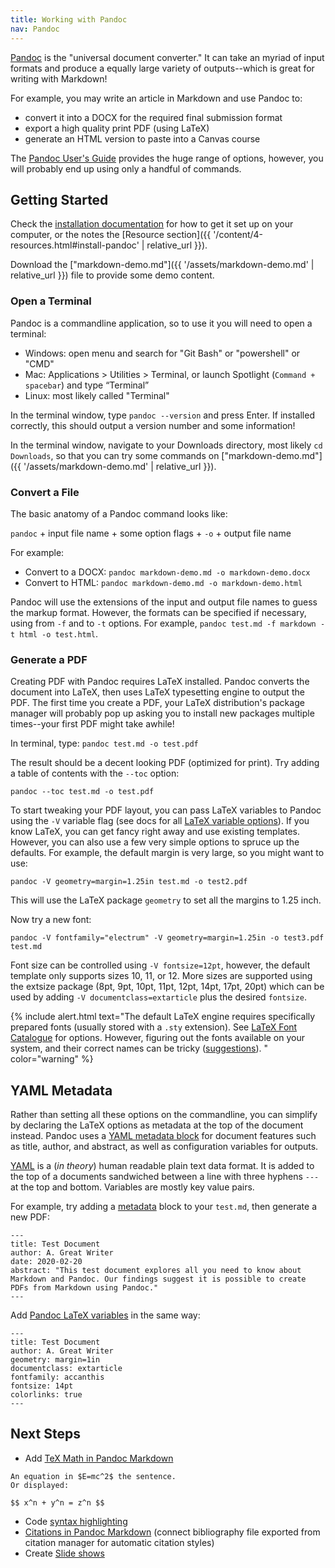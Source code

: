 ```yaml
---
title: Working with Pandoc
nav: Pandoc
---
```


[Pandoc](https://pandoc.org/) is the "universal document converter."
It can take an myriad of input formats and produce a equally large variety of outputs--which is great for writing with Markdown!

For example, you may write an article in Markdown and use Pandoc to:

- convert it into a DOCX for the required final submission format
- export a high quality print PDF (using LaTeX)
- generate an HTML version to paste into a Canvas course

The [Pandoc User's Guide](https://pandoc.org/MANUAL.html) provides the huge range of options, however, you will probably end up using only a handful of commands. 

## Getting Started

Check the [installation documentation](https://pandoc.org/installing.html) for how to get it set up on your computer, or the notes the [Resource section]({{ '/content/4-resources.html#install-pandoc' | relative_url }}).

Download the ["markdown-demo.md"]({{ '/assets/markdown-demo.md' | relative_url }}) file to provide some demo content.

### Open a Terminal 

Pandoc is a commandline application, so to use it you will need to open a terminal: 

- Windows: open menu and search for "Git Bash" or "powershell" or "CMD"
- Mac: Applications > Utilities > Terminal, or launch Spotlight (`Command + spacebar`) and type “Terminal”
- Linux: most likely called "Terminal"

In the terminal window, type `pandoc --version` and press Enter.
If installed correctly, this should output a version number and some information!

In the terminal window, navigate to your Downloads directory, most likely `cd Downloads`, so that you can try some commands on ["markdown-demo.md"]({{ '/assets/markdown-demo.md' | relative_url }}).

### Convert a File

The basic anatomy of a Pandoc command looks like:

`pandoc` + input file name + some option flags + `-o` + output file name

For example: 

- Convert to a DOCX: `pandoc markdown-demo.md -o markdown-demo.docx`
- Convert to HTML: `pandoc markdown-demo.md -o markdown-demo.html`

Pandoc will use the extensions of the input and output file names to guess the markup format.
However, the formats can be specified if necessary, using from `-f` and to `-t` options. 
For example, `pandoc test.md -f markdown -t html -o test.html`.

### Generate a PDF

Creating PDF with Pandoc requires LaTeX installed. 
Pandoc converts the document into LaTeX, then uses LaTeX typesetting engine to output the PDF. 
The first time you create a PDF, your LaTeX distribution's package manager will probably pop up asking you to install new packages multiple times--your first PDF might take awhile!

In terminal, type: `pandoc test.md -o test.pdf` 

The result should be a decent looking PDF (optimized for print).
Try adding a table of contents with the `--toc` option:

`pandoc --toc test.md -o test.pdf`

To start tweaking your PDF layout, you can pass LaTeX variables to Pandoc using the `-V` variable flag (see docs for all [LaTeX variable options](http://pandoc.org/MANUAL.html#variables-for-latex)).
If you know LaTeX, you can get fancy right away and use existing templates.
However, you can also use a few very simple options to spruce up the defaults.
For example, the default margin is very large, so you might want to use:

`pandoc -V geometry=margin=1.25in test.md -o test2.pdf`

This will use the LaTeX package `geometry` to set all the margins to 1.25 inch.

Now try a new font: 

`pandoc -V fontfamily="electrum" -V geometry=margin=1.25in -o test3.pdf test.md`

Font size can be controlled using `-V fontsize=12pt`, however, the default template only supports sizes 10, 11, or 12. 
More sizes are supported using the extsize package (8pt, 9pt, 10pt, 11pt, 12pt, 14pt, 17pt, 20pt) which can be used by adding `-V documentclass=extarticle` plus the desired `fontsize`.

{% include alert.html text="The default LaTeX engine requires specifically prepared fonts (usually stored with a `.sty` extension). See [LaTeX Font Catalogue](https://tug.org/FontCatalogue/) for options. However, figuring out the fonts available on your system, and their correct names can be tricky ([suggestions](https://evanwill.github.io/_drafts/notes/pandoc.html)). " color="warning" %}

## YAML Metadata 

Rather than setting all these options on the commandline, you can simplify by declaring the LaTeX options as metadata at the top of the document instead.
Pandoc uses a [YAML metadata block](https://pandoc.org/MANUAL.html#extension-yaml_metadata_block) for document features such as title, author, and abstract, as well as configuration variables for outputs. 

[YAML](http://www.yaml.org/) is a (*in theory*) human readable plain text data format.
It is added to the top of a documents sandwiched between a line with three hyphens `---` at the top and bottom. 
Variables are mostly key value pairs.

For example, try adding a [metadata](https://pandoc.org/MANUAL.html#metadata-variables) block to your `test.md`, then generate a new PDF:

```
---
title: Test Document
author: A. Great Writer
date: 2020-02-20
abstract: "This test document explores all you need to know about Markdown and Pandoc. Our findings suggest it is possible to create PDFs from Markdown using Pandoc."
---
```

Add [Pandoc LaTeX variables](https://pandoc.org/MANUAL.html#variables-for-latex) in the same way:

```
---
title: Test Document
author: A. Great Writer
geometry: margin=1in
documentclass: extarticle
fontfamily: accanthis
fontsize: 14pt
colorlinks: true
---
```

## Next Steps

- Add [TeX Math in Pandoc Markdown](https://pandoc.org/MANUAL.html#math) 

```
An equation in $E=mc^2$ the sentence.
Or displayed:

$$ x^n + y^n = z^n $$

```

- Code [syntax highlighting](https://pandoc.org/MANUAL.html#syntax-highlighting) 
- [Citations in Pandoc Markdown](https://pandoc.org/MANUAL.html#citations) (connect bibliography file exported from citation manager for automatic citation styles)
- Create [Slide shows](https://pandoc.org/MANUAL.html#producing-slide-shows-with-pandoc)
